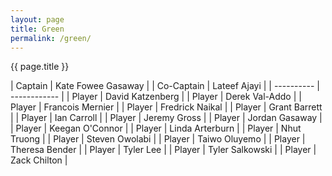 ```yaml
---
layout: page
title: Green
permalink: /green/
---
```


<div class="card my-3">
<div class="card-header text-center bg-success text-white">{{ page.title }}</div>
<div class="card-body mx-auto" markdown=1>

| Captain | Kate Fowee Gasaway |
| Co-Captain | Lateef Ajayi |
| ---------- | ------------ |
| Player | David Katzenberg |
| Player | Derek Val-Addo |
| Player | Francois Mernier |
| Player | Fredrick Naikal |
| Player | Grant Barrett |
| Player | Ian Carroll |
| Player | Jeremy Gross |
| Player | Jordan Gasaway |
| Player | Keegan O'Connor |
| Player | Linda Arterburn |
| Player | Nhut Truong |
| Player | Steven Owolabi |
| Player | Taiwo Oluyemo |
| Player | Theresa Bender |
| Player | Tyler Lee |
| Player | Tyler Salkowski |
| Player | Zack Chilton |

</div>
</div>
